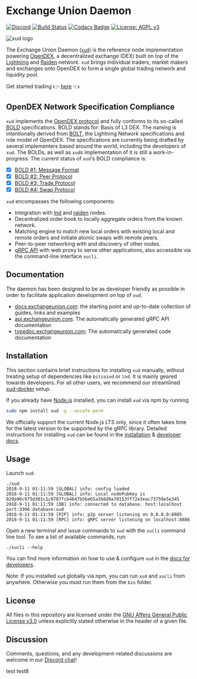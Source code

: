 # Exchange Union Daemon

[![Discord](https://img.shields.io/discord/547402601885466658.svg)](https://discord.gg/YgDhMSn)
[![Build Status](https://travis-ci.org/ExchangeUnion/xud.svg?branch=master)](https://travis-ci.org/ExchangeUnion/xud)
[![Codacy Badge](https://api.codacy.com/project/badge/Grade/87238907485845eb879bd61c65561775)](https://www.codacy.com/app/sangaman/xud?utm_source=github.com&amp;utm_medium=referral&amp;utm_content=ExchangeUnion/xud&amp;utm_campaign=Badge_Grade)
[![License: AGPL v3](https://img.shields.io/badge/License-AGPL%20v3-blue.svg)](https://www.gnu.org/licenses/agpl-3.0)


![xud logo](logo.png)

The Exchange Union Daemon ([`xud`](https://github.com/ExchangeUnion/xud)) is the reference node implementation powering [OpenDEX](https://opendex.network), a decentralized exchange (DEX) built on top of the [Lightning](https://lightning.network/) and [Raiden](https://raiden.network/) network. `xud` brings individual traders, market makers and exchanges onto OpenDEX to form a single global trading network and liquidity pool.

Get started trading 👉 [here](https://docs.exchangeunion.com/start-trading/user-guide) 👈

## OpenDEX Network Specification Compliance
`xud` implements the [OpenDEX protocol](https://opendex.network) and fully conforms to its so-called [BOLD](https://opendex.network/read/bold-00) specifications. BOLD stands for:
Basis of L3 DEX. The naming is intentionally derived from [BOLT](https://github.com/lightningnetwork/lightning-rfc), the Lightning Network specifications and role model of OpenDEX. The specifications are currently being drafted by several implementers based around the world, including the developers of `xud`. The BOLDs, as well as `xud`s implementation of it is still a work-in-progress. The current status of `xud`'s BOLD compliance is:
  - [X] [BOLD #1: Message Format](https://opendex.network/read/01-message-format)
  - [X] [BOLD #2: Peer Protocol](https://opendex.network/read/02-peer-protocol)
  - [X] [BOLD #3: Trade Protocol](https://opendex.network/read/03-trade-protocol)
  - [X] [BOLD #4: Swap Protocol](https://opendex.network/read/04-swap-protocol)

`xud` encompasses the following components:

* Integration with [lnd](https://github.com/lightningnetwork/lnd) and [raiden](https://github.com/raiden-network/raiden) nodes.
* Decentralized order book to locally aggregate orders from the known network.
* Matching engine to match new local orders with existing local and remote orders and initiate atomic swaps with remote peers.
* Peer-to-peer networking with and discovery of other nodes.
* [gRPC API](https://grpc.io/) with web proxy to serve other applications, also accessible via the command-line interface `xucli`.

## Documentation

The daemon has been designed to be as developer friendly as possible in order to facilitate application development on top of `xud`.
* [docs.exchangeunion.com](https://docs.exchangeunion.com): the starting point and up-to-date collection of guides, links and examples
* [api.exchangeunion.com](https://api.exchangeunion.com): The automatically generated gRPC API documentation
* [typedoc.exchangeunion.com](https://typedoc.exchangeunion.com/): The automatically generated code documentation

## Installation

This section contains brief instructions for installing `xud` manually, without treating setup of dependencies like `bitcoind` or `lnd`. It is mainly geared towards developers. For all other users, we recommend our streamlined [xud-docker](https://docs.exchangeunion.com/start-trading) setup.

If you already have [Node.js](https://nodejs.org/en/download/) installed, you can install `xud` via npm by running

```bash
sudo npm install xud -g --unsafe-perm
```

We officially support the current Node.js LTS only, since it often takes time for the latest version to be supported by the gRPC library. Detailed instructions for installing `xud` can be found in the [installation](https://docs.exchangeunion.com/development/native-installation) &  [developer docs](https://docs.exchangeunion.com/development).

## Usage

Launch `xud`:

```
./xud
2018-9-11 01:11:59 [GLOBAL] info: config loaded
2018-9-11 01:11:59 [GLOBAL] info: Local nodePubKey is 029a96c975d301c1c8787fcb4647b5be65a3b8d8a70153ff72e3eac73759e5e345
2018-9-11 01:11:59 [DB] info: connected to database. host:localhost port:3306 database:xud
2018-9-11 01:11:59 [P2P] info: p2p server listening on 0.0.0.0:8885
2018-9-11 01:11:59 [RPC] info: gRPC server listening on localhost:8886
```

Open a new terminal and issue commands to `xud` with the `xucli` command line tool. To see a list of available commands, run:

```
./xucli --help
```

You can find more information on how to use & configure `xud` in the [docs for developers](https://docs.exchangeunion.com/development).

Note: If you installed `xud` globally via npm, you can run `xud` and `xucli` from anywhere. Otherwise you must run them from the `bin` folder.

## License

All files in this repository are licensed under the [GNU Affero General Public License v3.0](LICENSE) unless explicitly stated otherwise in the header of a given file.

## Discussion

Comments, questions, and any development-related discussions are welcome in our [Discord chat](https://discord.gg/YgDhMSn)!

test
test8
